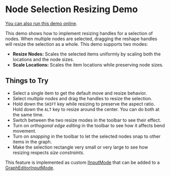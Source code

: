 <!--
 //////////////////////////////////////////////////////////////////////////////
 // @license
 // This demo file is part of yFiles for HTML 2.3.0.3.
 // Use is subject to license terms.
 //
 // Copyright (c) 2000-2020 by yWorks GmbH, Vor dem Kreuzberg 28,
 // 72070 Tuebingen, Germany. All rights reserved.
 //
 //////////////////////////////////////////////////////////////////////////////
-->
# Node Selection Resizing Demo

[You can also run this demo online](https://live.yworks.com/demos/input/nodeselectionresizing/index.html).

This demo shows how to implement resizing handles for a selection of nodes. When multiple nodes are selected, dragging the reshape handles will resize the selection as a whole. This demo supports two modes:

- **Resize Nodes:** Scales the selected items uniformly by scaling both the locations and the node sizes.
- **Scale Locations:** Scales the item locations while preserving node sizes.

## Things to Try

- Select a single item to get the default move and resize behavior.
- Select _multiple nodes_ and drag the handles to resize the selection.
- Hold down the `SHIFT` key while resizing to preserve the aspect ratio. Hold down the `ALT` key to resize around the center. You can do both at the same time.
- Switch between the two resize modes in the toolbar to see their effect.
- Turn on _orthogonal edge editing_ in the toolbar to see how it affects bend movement.
- Turn on _snapping_ in the toolbar to let the selected nodes snap to other items in the graph.
- Make the selection rectangle very small or very large to see how resizing respects _size constraints_.

This feature is implemented as custom [IInputMode](https://docs.yworks.com/yfileshtml/#/api/IInputMode) that can be added to a [GraphEditorInputMode](https://docs.yworks.com/yfileshtml/#/api/GraphEditorInputMode).
